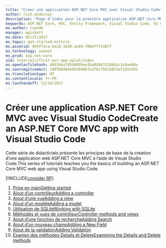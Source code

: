 ```yaml
---
title: "Créer une application ASP.NET Core MVC avec Visual Studio Code"
author: rick-anderson
description: "Page d’index pour la première application ASP.NET Core MVC avec Visual Studio Code"
keywords: ASP.NET Core, MVC, Entity Framework, Visual Studio Code, VS Code
ms.author: riande
manager: wpickett
ms.date: 05/17/2017
ms.topic: get-started-article
ms.assetid: 959ff4ca-be2d-1638-ac04-789e7f7146ff
ms.technology: aspnet
ms.prod: asp.net-core
uid: tutorials/first-mvc-app-xplat/index
ms.openlocfilehash: 4083dea74548099ee3ba8d963110bb2c3c8ae00a
ms.sourcegitcommit: 198fb0488e961048bfa376cf58cb853ef1d1cb91
ms.translationtype: HT
ms.contentlocale: fr-FR
ms.lasthandoff: 12/14/2017
---
```

# <a name="create-an-aspnet-core-mvc-app-with-visual-studio-code"></a><span data-ttu-id="f7fb9-104">Créer une application ASP.NET Core MVC avec Visual Studio Code</span><span class="sxs-lookup"><span data-stu-id="f7fb9-104">Create an ASP.NET Core MVC app with Visual Studio Code</span></span>

<span data-ttu-id="f7fb9-105">Cette série de didacticiels présente les principes de base de la création d’une application web ASP.NET Core MVC à l’aide de Visual Studio Code.</span><span class="sxs-lookup"><span data-stu-id="f7fb9-105">This series of tutorials teaches you the basics of building an ASP.NET Core MVC web app using Visual Studio Code.</span></span> 

[!INCLUDE[consider RP](../../includes/razor.md)]

1. [<span data-ttu-id="f7fb9-106">Prise en main</span><span class="sxs-lookup"><span data-stu-id="f7fb9-106">Getting started</span></span>](start-mvc.md)
2. [<span data-ttu-id="f7fb9-107">Ajout d’un contrôleur</span><span class="sxs-lookup"><span data-stu-id="f7fb9-107">Adding a controller</span></span>](adding-controller.md)
3. [<span data-ttu-id="f7fb9-108">Ajout d’une vue</span><span class="sxs-lookup"><span data-stu-id="f7fb9-108">Adding a view</span></span>](adding-view.md)
4. [<span data-ttu-id="f7fb9-109">Ajout d’un modèle</span><span class="sxs-lookup"><span data-stu-id="f7fb9-109">Adding a model</span></span>](adding-model.md)
5. [<span data-ttu-id="f7fb9-110">Utilisation de SQLite</span><span class="sxs-lookup"><span data-stu-id="f7fb9-110">Working with SQLite</span></span>](working-with-sql.md)
6. [<span data-ttu-id="f7fb9-111">Méthodes et vues de contrôleur</span><span class="sxs-lookup"><span data-stu-id="f7fb9-111">Controller methods and views</span></span>](controller-methods-views.md)
7. [<span data-ttu-id="f7fb9-112">Ajout d’une fonction de recherche</span><span class="sxs-lookup"><span data-stu-id="f7fb9-112">Adding Search</span></span>](search.md)
8. [<span data-ttu-id="f7fb9-113">Ajout d’un nouveau champ</span><span class="sxs-lookup"><span data-stu-id="f7fb9-113">Adding a New Field</span></span>](new-field.md)
9. [<span data-ttu-id="f7fb9-114">Ajout de la validation</span><span class="sxs-lookup"><span data-stu-id="f7fb9-114">Adding Validation</span></span>](validation.md)
10. [<span data-ttu-id="f7fb9-115">Examen des méthodes Details et Delete</span><span class="sxs-lookup"><span data-stu-id="f7fb9-115">Examining the Details and Delete methods</span></span>](xref:tutorials/first-mvc-app/details)
